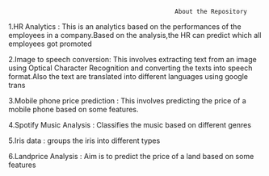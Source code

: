                                                   About the Repository
1.HR Analytics : This is an analytics based on the performances of the employees in a company.Based on the analysis,the HR can predict which all employees got     promoted

2.Image to speech conversion: This involves extracting text from an image using Optical Character Recognition and converting the texts into speech format.Also the text are translated into different languages using google trans

3.Mobile phone price prediction : This involves predicting the price of a mobile phone based on some features. 

4.Spotify Music Analysis : Classifies the music based on different genres

5.Iris data : groups the iris into different types

6.Landprice Analysis : Aim is to predict the price of a land based on some features


